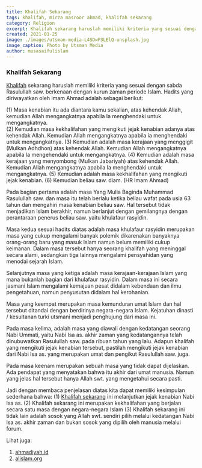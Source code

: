 ```yaml
---
title: Khalifah Sekarang
tags: khalifah, mirza masroor ahmad, khalifah sekarang
category: Religion
excerpt: Khalifah sekarang haruslah memiliki kriteria yang sesuai dengan sabda Rasulullah saw. berkenaan dengan kurun zaman periode Islam. Hadits yang diriwayatkan oleh imam Ahmad adalah sebagai berikut
created: 2021-01-25
image: ./images/utsman-media-L4SDwP3LElQ-unsplash.jpg
image_caption: Photo by Utsman Media
author: musasaifulislam
---
```


### Khalifah Sekarang
[Khalifah](/post/khalifah) sekarang haruslah memiliki kriteria yang sesuai dengan sabda Rasulullah saw. berkenaan dengan kurun zaman periode Islam. Hadits yang diriwayatkan oleh imam Ahmad adalah sebagai berikut:

(1) Masa kenabian itu ada diantara kamu sekalian, atas kehendak Allah,
kemudian Allah mengangkatnya apabila Ia menghendaki untuk mengangkatnya.  
(2) Kemudian masa kekhalifahan yang mengikuti jejak kenabian adanya atas kehendak Allah. Kemudian Allah mengangkatnya apabila ia menghendaki untuk mengangkatnya.
(3) Kemudian adalah masa kerajaan yang menggigit (Mulkan Adhdhon) atas kehendak Allah. Kemudian Allah mengangkatnya apabila Ia mengehendaki untuk mengangkatnya.
(4) Kemudian adalah masa kerajaan yang menyombong (Mulkan Jabariyah) atas kehendak Allah. Kemudian Allah mengangkatnya apabila Ia menghendaki untuk mengangkatnya.
(5) Kemudian adalah masa kekhalifahan yang mengikuti jejak kenabian.
(6) Kemudian beliau saw. diam.
(HR Imam Ahmad)

Pada bagian pertama adalah masa Yang Mulia Baginda Muhammad Rasulullah saw. dan masa itu telah berlalu ketika beliau wafat pada usia 63 tahun dan mengahiri masa kenabian beliau saw. Hal tersebut tidak menjadikan Islam berakhir, namun berlanjut dengan gemilangnya dengan perantaraan penerus beliau saw. yaitu khulafaur rasyidin.

Masa kedua sesuai hadits diatas adalah masa khulafaur rasyidin merupakan masa yang cukup mengalami banyak polemik dikarenakan banyaknya orang-orang baru yang masuk Islam namun belum memiliki cukup keimanan. Dalam masa tersebut hanya seorang khalifah yang meninggal secara alami, sedangkan tiga lainnya mengalami pensyahidan yang menodai sejarah Islam.

Selanjutnya masa yang ketiga adalah masa kerajaan-kerajaan Islam yang mana bukanlah bagian dari khulafaur rasyidin. Dalam masa ini secara jasmani Islam mengalami kemajuan pesat didalam kebendaan dan ilmu pengetahuan, namun penyusutan didalam hal kerohanian.

Masa yang keempat merupakan masa kemunduran umat Islam dan hal tersebut ditandai dengan berdirinya  negara-negara Islam. Kejatuhan dinasti / kesultanan turki utsmani menjadi penghujung dari masa ini.

Pada masa kelima, adalah masa yang diawali dengan kedatangan seorang Nabi Ummati, yaitu Nabi Isa as. akhir zaman yang kedatangannya telah dinubuwatkan Rasulullah saw. pada ribuan tahun yang lalu. Adapun khalifah yang mengikuti jejak kenabian tersebut, pastilah mengikuti jejak kenabian dari Nabi Isa as. yang merupakan umat dan pengikut Rasulullah saw. juga.

Pada masa keenam merupakan sebuah masa yang tidak dapat dijelaskan. Ada pendapat yang menyatakan bahwa itu akhir dari umat manusia. Namun yang jelas hal tersebut hanya Allah swt. yang mengetahui secara pasti.

Jadi dengan membaca penjelasan diatas kita dapat memiliki kesimpulan sederhana bahwa:
(1) [Khalifah sekarang](/post/khalifah-sekarang) ini melanjutkan jejak kenabian Nabi Isa as.
(2) Khalifah sekarang ini merupakan kekhalifahan yang berjalan secara satu masa dengan negara-negara Islam 
(3) Khalifah sekarang ini tidak lain adalah sosok yang Allah swt. sendiri pilih melalui kedatangan Nabi Isa as. akhir zaman dan bukan sosok yang dipilih oleh manusia melalui forum.

Lihat juga:
1. [ahmadiyah.id](https://ahmadiyah.id) 
2. [alislam.org](https://alislam.org) 